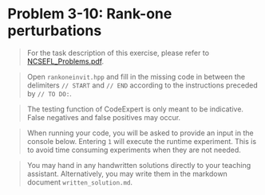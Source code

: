 # Problem 3-10: Rank-one perturbations

> For the task description of this exercise, please refer to [NCSEFL_Problems.pdf](
https://www.sam.math.ethz.ch/~grsam/NumMeth/HOMEWORK/NCSEFL_Problems.pdf). 

> Open `rankoneinvit.hpp` and fill in the missing code in between the delimiters `// START` and `// END` according to the instructions preceded by `// TO DO:`.

> The testing function of CodeExpert is only meant to be indicative. False negatives and false positives may occur.


> When running your code, you will be asked to provide an input in the console below.
Entering `1` will execute the runtime experiment.
This is to avoid time consuming experiments when they are not needed.


> You may hand in any handwritten solutions directly to your teaching assistant. Alternatively, you may write them in the markdown document `written_solution.md`.
